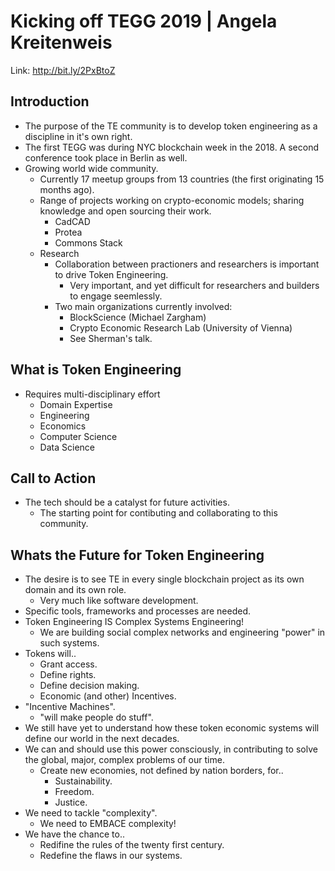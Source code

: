 # Kicking off TEGG 2019 | Angela Kreitenweis

Link: <http://bit.ly/2PxBtoZ>

## Introduction

* The purpose of the TE community is to develop token engineering as a discipline in it's own right.
* The first TEGG was during NYC blockchain week in the 2018. A second conference took place in Berlin as well.
* Growing world wide community.
  * Currently 17 meetup groups from 13 countries (the first originating 15 months ago).
  * Range of projects working on crypto-economic models; sharing knowledge and open sourcing their work.
    * CadCAD
    * Protea
    * Commons Stack
  * Research
    * Collaboration between practioners and researchers is important to drive Token Engineering.
      * Very important, and yet difficult for researchers and builders to engage seemlessly.
    * Two main organizations currently involved:
      * BlockScience (Michael Zargham)
      * Crypto Economic Research Lab (University of Vienna)
      * See Sherman's talk.

## What is Token Engineering

* Requires multi-disciplinary effort
  * Domain Expertise
  * Engineering
  * Economics
  * Computer Science
  * Data Science

## Call to Action

* The tech should be a catalyst for future activities.
  * The starting point for contibuting and collaborating to this community.

## Whats the Future for Token Engineering

* The desire is to see TE in every single blockchain project as its own domain and its own role.
  * Very much like software development.
* Specific tools, frameworks and processes are needed.
* Token Engineering IS Complex Systems Engineering!
  * We are building social complex networks and engineering "power" in such systems.
* Tokens will..
  * Grant access.
  * Define rights.
  * Define decision making.
  * Economic (and other) Incentives.
* "Incentive Machines".
  * "will make people do stuff".
* We still have yet to understand how these token economic systems will define our world in the next decades.
* We can and should use this power consciously, in contributing to solve the global, major, complex problems of our time.
  * Create new economies, not defined by nation borders, for..
    * Sustainability.
    * Freedom.
    * Justice.
* We need to tackle "complexity".
  * We need to EMBACE complexity!
* We have the chance to..
  * Redifine the rules of the twenty first century.
  * Redefine the flaws in our systems.
